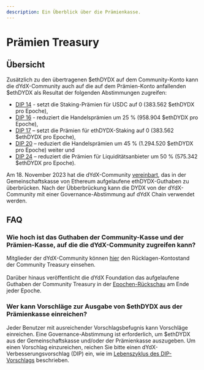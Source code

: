 ```yaml
---
description: Ein Überblick über die Prämienkasse.
---
```


# Prämien Treasury

## Übersicht

Zusätzlich zu den übertragenen $ethDYDX auf dem Community-Konto kann die dYdX-Community auch auf die auf dem Prämien-Konto anfallenden $ethDYDX als Resultat der folgenden Abstimmungen zugreifen:

* [DIP 14](https://dydx.community/dashboard/proposal/7) - setzt die Staking-Prämien für USDC auf 0 (383.562 $ethDYDX pro Epoche),
* [DIP 16](https://dydx.community/dashboard/proposal/8) - reduziert die Handelsprämien um 25 % (958.904 $ethDYDX pro Epoche),
* [DIP 17](https://dydx.community/dashboard/proposal/9) – setzt die Prämien für ethDYDX-Staking auf 0 (383.562 $ethDYDX pro Epoche),
* [DIP 20](https://dydx.community/dashboard/proposal/11) – reduziert die Handelsprämien um 45 % (1.294.520 $ethDYDX pro Epoche) weiter und
* [DIP 24](https://github.com/dydxfoundation/dip/blob/master/content/dips/DIP-24.md) – reduziert die Prämien für Liquiditätsanbieter um 50 % (575.342 $ethDYDX pro Epoche).

Am 18. November 2023 hat die dYdX-Community [vereinbart](https://dydx.community/dashboard/proposal/16), das in der Gemeinschaftskasse von Ethereum aufgelaufene ethDYDX-Guthaben zu überbrücken. Nach der Übberbrückung kann die DYDX von der dYdX-Community mit einer Governance-Abstimmung auf dYdX Chain verwendet werden.

## FAQ

### Wie hoch ist das Guthaben der Community-Kasse und der Prämien-Kasse, auf die die dYdX-Community zugreifen kann?

Mitglieder der dYdX-Community können [hier](https://dydx.shippooor.xyz/) den Rücklagen-Kontostand der Community Treasury einsehen. \
\
Darüber hinaus veröffentlicht die dYdX Foundation das aufgelaufene Guthaben der Community Treasury in der [Epochen-Rückschau](https://dydx.foundation/blog) am Ende jeder Epoche.

### Wer kann Vorschläge zur Ausgabe von $ethDYDX aus der Prämienkasse einreichen?

Jeder Benutzer mit ausreichender Vorschlagsbefugnis kann Vorschläge einreichen. Eine Governance-Abstimmung ist erforderlich, um $ethDYDX aus der Gemeinschaftskasse und/oder der Prämienkasse auszugeben. Um einen Vorschlag einzureichen, reichen Sie bitte einen dYdX-Verbesserungsvorschlag (DIP) ein, wie im [Lebenszyklus des DIP-Vorschlags](../voting-and-governance/dip-proposal-lifecycle.md) beschrieben.
